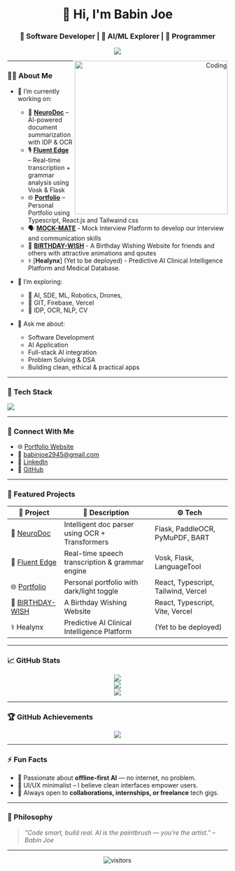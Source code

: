 <h1 align="center">👋 Hi, I'm Babin Joe</h1>
<h3 align="center">🚀 Software Developer | 🧠 AI/ML Explorer | 🔐 Programmer</h3>

<p align="center">
  <img src="https://readme-typing-svg.herokuapp.com?font=Fira+Code&weight=500&size=24&pause=1000&color=0AFFEF&vCenter=true&width=435&lines=Building+AI+Applications;Open+Source+is+Love;Turning+Ideas+Into+Tech;Developing+Softwares" />
</p>

<p align="right">
  <img align="right" alt="Coding" width="350" src="https://media.giphy.com/media/qgQUggAC3Pfv687qPC/giphy.gif" />
</p>

---

### 👨‍💻 About Me

- 🔭 I’m currently working on:
  - 🧠 [**NeuroDoc**](https://github.com/BABIN-JOE/NeuroDoc) – AI-powered document summarization with IDP & OCR
  - 🎙️ [**Fluent Edge**](https://github.com/BABIN-JOE/FLUENT-EDGE) – Real-time transcription + grammar analysis using Vosk & Flask
  - 🌐 [**Portfolio**](https://github.com/BABIN-JOE/Portfolio) – Personal Portfolio using Typescript, React.js and Tailwaind css
  - 🗣️ [**MOCK-MATE**](https://github.com/BABIN-JOE/MOCK-MATE) - Mock Interview Platform to develop our Interview and communication skills
  - 🎂 [**BIRTHDAY-WISH**](https://github.com/BABIN-JOE/BIRTHDAY-WISH) - A Birthday Wishing Website for friends and others with attractive animations and qoutes
  - ⚕️ [**Healynx**] (Yet to be deployed) - Predictive AI Clinical Intelligence Platform and Medical Database.

- 🌱 I’m exploring:
  - 🤖 AI, SDE, ML, Robotics, Drones,
  - 🧩 GIT, Firebase, Vercel
  - 🧠 IDP, OCR, NLP, CV

- 💬 Ask me about:
  - Software Development
  - AI Application
  - Full-stack AI integration
  - Problem Solving & DSA
  - Building clean, ethical & practical apps

---

### 🧰 Tech Stack

<p align="left">
  <img src="https://skillicons.dev/icons?i=python,java,flask,ts,tailwind,vercel,supabase,git,vscode,tensorflow,html,css,js,firebase,mysql,cpp,linux,bash" />
</p>

---

### 🔗 Connect With Me

- 🌐 [Portfolio Website](https://babin-joe.vercel.app)
- 📧 babinjoe2945@gmail.com
- 💼 [LinkedIn](https://www.linkedin.com/in/babin-joe/)
- 🐙 [GitHub](https://github.com/BABIN-JOE)

---

### 🚀 Featured Projects

| 💼 Project | 📄 Description | ⚙️ Tech |
|-----------|----------------|--------|
| 🧠 [NeuroDoc](https://github.com/BABIN-JOE/NeuroDoc) | Intelligent doc parser using OCR + Transformers | Flask, PaddleOCR, PyMuPDF, BART |
| 🎤 [Fluent Edge](https://github.com/BABIN-JOE/FLUENT-EDGE) | Real-time speech transcription & grammar engine | Vosk, Flask, LanguageTool |
| 🌐 [Portfolio](https://github.com/BABIN-JOE/Portfolio) | Personal portfolio with dark/light toggle | React, Typescript, Tailwind, Vercel |
| 🎂 [BIRTHDAY-WISH](https://github.com/BABIN-JOE/BIRTHDAY-WISH) | A Birthday Wishing Website | React, Typescript, Vite, Vercel |
| ⚕️ Healynx | Predictive AI Clinical Intelligence Platform | (Yet to be deployed) |

---

### 📈 GitHub Stats

<p align="center">
  <img src="https://github-readme-stats.vercel.app/api?username=BABIN-JOE&theme=radical&show_icons=true&count_private=true" />
  <br />
  <img src="https://streak-stats.demolab.com?user=BABIN-JOE&theme=radical" />
  <br />
  <img src="https://github-readme-stats.vercel.app/api/top-langs/?username=BABIN-JOE&layout=compact&theme=radical" />
</p>

---

### 🏆 GitHub Achievements

<p align="center">
  <img src="https://github-profile-trophy.vercel.app/?username=BABIN-JOE&theme=onedark&margin-w=10&margin-h=10" />
</p>

---

### ⚡ Fun Facts

- 🎯 Passionate about **offline-first AI** — no internet, no problem.
- 🎨 UI/UX minimalist – I believe clean interfaces empower users.
- 🤝 Always open to **collaborations, internships, or freelance** tech gigs.

---

### 🧠 Philosophy

> *"Code smart, build real. AI is the paintbrush — you’re the artist." – Babin Joe*

---

<p align="center">
  <img src="https://komarev.com/ghpvc/?username=BABIN-JOE&color=blue" alt="visitors" />
</p>
